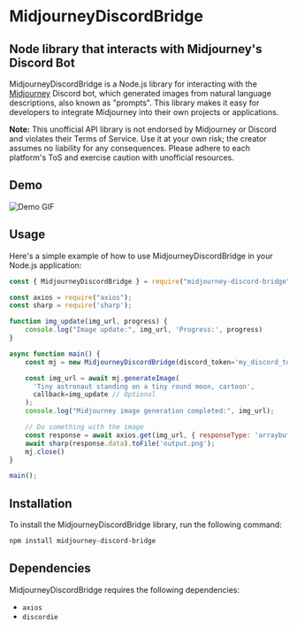 # MidjourneyDiscordBridge

## Node library that interacts with Midjourney's Discord Bot

MidjourneyDiscordBridge is a Node.js library for interacting with the [Midjourney](https://www.midjourney.com) Discord bot, which generated images from natural language descriptions, also known as "prompts". This library makes it easy for developers to integrate Midjourney into their own projects or applications.

**Note:** This unofficial API library is not endorsed by Midjourney or Discord and violates their Terms of Service. Use it at your own risk; the creator assumes no liability for any consequences. Please adhere to each platform's ToS and exercise caution with unofficial resources.

## Demo

![Demo GIF](https://user-images.githubusercontent.com/18037362/236650595-67299740-f799-4ad1-9e0d-79acae54a880.gif)

## Usage

Here's a simple example of how to use MidjourneyDiscordBridge in your Node.js application:

```javascript
const { MidjourneyDiscordBridge } = require("midjourney-discord-bridge");

const axios = require("axios");
const sharp = require('sharp');

function img_update(img_url, progress) {
    console.log("Image update:", img_url, 'Progress:', progress)
}

async function main() {
    const mj = new MidjourneyDiscordBridge(discord_token='my_discord_token');

    const img_url = await mj.generateImage(
      'Tiny astronaut standing on a tiny round moon, cartoon',
      callback=img_update // Optional
    );
    console.log("Midjourney image generation completed:", img_url);

    // Do something with the image
    const response = await axios.get(img_url, { responseType: 'arraybuffer' });
    await sharp(response.data).toFile('output.png');
    mj.close()
}

main();
```

## Installation

To install the MidjourneyDiscordBridge library, run the following command:

```bash
npm install midjourney-discord-bridge
```

## Dependencies

MidjourneyDiscordBridge requires the following dependencies:

- `axios`
- `discordie`